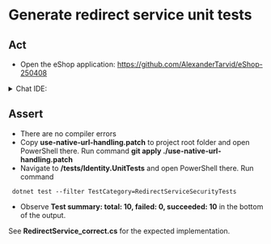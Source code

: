 # Generate redirect service unit tests

## Act

- Open the eShop application:
<https://github.com/AlexanderTarvid/eShop-250408>

<details>
<summary>Chat IDE:</summary>

- Open the file **src/Identity.API/Services/RedirectService.cs**
- Open the chat AI interface and enter:

```text
Refactor `ExtractRedirectUriFromReturnUrl`. Use native ASP.NET Core URL handling. Inject a hash set with whitelisted URIs into the service. Return the whole redirect URI if it is a valid whitelisted URI. If multiple return URIs are supplied, consider only the first one. Handle potential errors gracefully, returning an empty string. Do not use namespace prefixes in code. Do not modify any other files.
```

- Submit the request
- Accept the suggestions
- Save the file

</details>

## Assert

- There are no compiler errors
- Copy **use-native-url-handling.patch** to project root folder and open PowerShell there. Run command **git apply ./use-native-url-handling.patch**
- Navigate to **/tests/Identity.UnitTests** and open PowerShell there. Run command

```pwsh
 dotnet test --filter TestCategory=RedirectServiceSecurityTests
```

- Observe **Test summary: total: 10, failed: 0, succeeded: 10** in the bottom of the output.

See **RedirectService_correct.cs** for the expected implementation.
